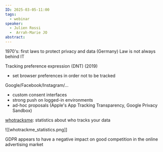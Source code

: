 ```yaml
---
ID: 2025-03-05-11:00
tags:
  - webinar
speaker:
  - Julien Rossi
  -  Arrah-Marie JO
abstract:
---
```

1970's: first laws to protect privacy and data (Germany)
Law is not always behind IT

Tracking preference expression (DNT) (2019)
- set browser preferences in order not to be tracked

Google/Facebook/Instagram/...
- custom consent interfaces
- strong push on logged-in environments
- ad-hoc proposals (Apple's App Tracking Transparency, Google Privacy Sandbox)

[whotracksme](https://www.ghostery.com/whotracksme): statistics about who tracks your data

![[whotrackme_statistics.png]]

GDPR appears to have a negative impact on good competition in the online advertising market